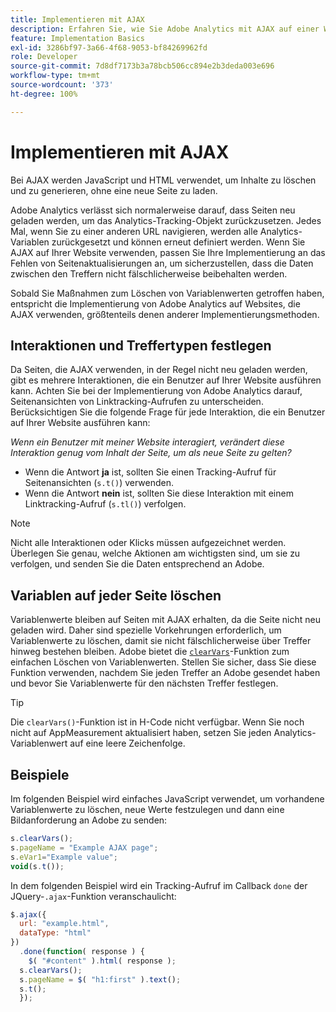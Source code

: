 ```yaml
---
title: Implementieren mit AJAX
description: Erfahren Sie, wie Sie Adobe Analytics mit AJAX auf einer Website implementieren.
feature: Implementation Basics
exl-id: 3286bf97-3a66-4f68-9053-bf84269962fd
role: Developer
source-git-commit: 7d8df7173b3a78bcb506cc894e2b3deda003e696
workflow-type: tm+mt
source-wordcount: '373'
ht-degree: 100%

---
```


# Implementieren mit AJAX

Bei AJAX werden JavaScript und HTML verwendet, um Inhalte zu löschen und zu generieren, ohne eine neue Seite zu laden.

Adobe Analytics verlässt sich normalerweise darauf, dass Seiten neu geladen werden, um das Analytics-Tracking-Objekt zurückzusetzen. Jedes Mal, wenn Sie zu einer anderen URL navigieren, werden alle Analytics-Variablen zurückgesetzt und können erneut definiert werden. Wenn Sie AJAX auf Ihrer Website verwenden, passen Sie Ihre Implementierung an das Fehlen von Seitenaktualisierungen an, um sicherzustellen, dass die Daten zwischen den Treffern nicht fälschlicherweise beibehalten werden.

Sobald Sie Maßnahmen zum Löschen von Variablenwerten getroffen haben, entspricht die Implementierung von Adobe Analytics auf Websites, die AJAX verwenden, größtenteils denen anderer Implementierungsmethoden.

## Interaktionen und Treffertypen festlegen

Da Seiten, die AJAX verwenden, in der Regel nicht neu geladen werden, gibt es mehrere Interaktionen, die ein Benutzer auf Ihrer Website ausführen kann. Achten Sie bei der Implementierung von Adobe Analytics darauf, Seitenansichten von Linktracking-Aufrufen zu unterscheiden. Berücksichtigen Sie die folgende Frage für jede Interaktion, die ein Benutzer auf Ihrer Website ausführen kann:

*Wenn ein Benutzer mit meiner Website interagiert, verändert diese Interaktion genug vom Inhalt der Seite, um als neue Seite zu gelten?*

* Wenn die Antwort **ja** ist, sollten Sie einen Tracking-Aufruf für Seitenansichten (`s.t()`) verwenden.
* Wenn die Antwort **nein** ist, sollten Sie diese Interaktion mit einem Linktracking-Aufruf (`s.tl()`) verfolgen.

>[!NOTE]
>
>Nicht alle Interaktionen oder Klicks müssen aufgezeichnet werden. Überlegen Sie genau, welche Aktionen am wichtigsten sind, um sie zu verfolgen, und senden Sie die Daten entsprechend an Adobe.

## Variablen auf jeder Seite löschen

Variablenwerte bleiben auf Seiten mit AJAX erhalten, da die Seite nicht neu geladen wird. Daher sind spezielle Vorkehrungen erforderlich, um Variablenwerte zu löschen, damit sie nicht fälschlicherweise über Treffer hinweg bestehen bleiben. Adobe bietet die [`clearVars`](../vars/functions/clearvars.md)-Funktion zum einfachen Löschen von Variablenwerten. Stellen Sie sicher, dass Sie diese Funktion verwenden, nachdem Sie jeden Treffer an Adobe gesendet haben und bevor Sie Variablenwerte für den nächsten Treffer festlegen.

>[!TIP]
>
>Die `clearVars()`-Funktion ist in H-Code nicht verfügbar. Wenn Sie noch nicht auf AppMeasurement aktualisiert haben, setzen Sie jeden Analytics-Variablenwert auf eine leere Zeichenfolge.

## Beispiele

Im folgenden Beispiel wird einfaches JavaScript verwendet, um vorhandene Variablenwerte zu löschen, neue Werte festzulegen und dann eine Bildanforderung an Adobe zu senden:

```js
s.clearVars();
s.pageName = "Example AJAX page";
s.eVar1="Example value";
void(s.t());
```

In dem folgenden Beispiel wird ein Tracking-Aufruf im Callback `done` der JQuery-`.ajax`-Funktion veranschaulicht:

```js
$.ajax({
  url: "example.html",
  dataType: "html"
})
  .done(function( response ) {
    $( "#content" ).html( response );
  s.clearVars();
  s.pageName = $( "h1:first" ).text();
  s.t();
  });
```
